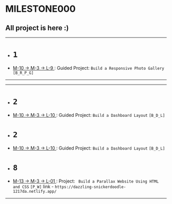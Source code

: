 # MILESTONE000

## All project is here :)
<!-- ### Drive page link -  -->
<hr>

- # `1`

- <ins> M-10 -> M-3 -> L-9 </ins> : Guided Project: `Build a Responsive Photo Gallery` `[B_R_P_G]`

<hr>
<hr>

- # `2`
- <ins> M-10 -> M-3 -> L-10 </ins> : Guided Project: `Build a Dashboard Layout` `[B_D_L]`

- # `2`
- <ins> M-10 -> M-3 -> L-10 </ins> : Guided Project: `Build a Dashboard Layout` `[B_D_L]`

- # `8`
- <ins> M-13 -> M-3 -> L-01 </ins> :  Project: ` Build a Parallax Website Using HTML and CSS` `[P_W]` link - `https://dazzling-snickerdoodle-1217da.netlify.app/`

<hr>
